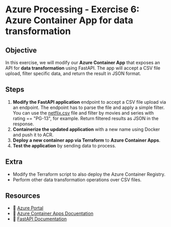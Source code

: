# Azure Processing - Exercise 6: Azure Container App for data transformation

## **Objective**  

In this exercise, we will modify our **Azure Container App** that exposes an API for **data transformation** using FastAPI. The app will accept a CSV file upload, filter specific data, and return the result in JSON format.

## **Steps**  

1. **Modify the FastAPI application** endpoint to accept a CSV file upload via an endpoint. The endpoint has to parse the file and apply a simple filter. You can use the [netflix.csv](./data/netflix.csv) file and filter by movies and series with rating == "PG-13", for example. Return filtered results as JSON in the response.
2. **Containerize the updated application** with a new name using Docker and push it to ACR.   
3. **Deploy a new container app via Terraform** to **Azure Container Apps**.  
4. **Test the application** by sending data to process.  

## **Extra**

- Modify the Terraform script to also deploy the Azure Container Registry.
- Perform other data transformation operations over CSV files.

## **Resources**  

- 📌 [Azure Portal](https://portal.azure.com)  
- 📖 [Azure Container Apps Docuentation](https://learn.microsoft.com/en-us/azure/container-apps)  
- 📖 [FastAPI Documentation](https://fastapi.tiangolo.com/)  

